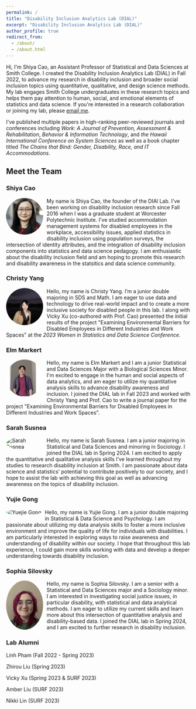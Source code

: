 ```yaml
---
permalink: /
title: "Disability Inclusion Analytics Lab (DIAL)"
excerpt: "Disability Inclusion Analytics Lab (DIAL)"
author_profile: true
redirect_from: 
  - /about/
  - /about.html
---
```


Hi, I'm Shiya Cao, an Assistant Professor of Statistical and Data Sciences at Smith College. I created the Disability Inclusion Analytics Lab (DIAL) in Fall 2022, to advance my research in disability inclusion and broader social inclusion topics using quantitative, qualitative, and design science methods. My lab engages Smith College undergraduates in these research topics and helps them pay attention to human, social, and emotional elements of statistics and data science. If you're interested in a research collaboration or joining my lab, please [email me](mailto:scao53@smith.edu).

I've published multiple papers in high-ranking peer-reviewed journals and conferences including *Work: A Journal of Prevention, Assessment & Rehabilitation*, *Behavior & Information Technology*, and *the Hawaii International Conference on System Sciences* as well as a book chapter titled *The Chains that Bind: Gender, Disability, Race, and IT Accommodations*.

## Meet the Team

### Shiya Cao

<div style="max-width: 20%; float: left; margin-right: 10px; margin-bottom:10px;">

<img src="../images/Shiya_Cao_51_small_square.jpg" alt="Shiya Cao" style="border-radius: 50%;">

</div>

My name is Shiya Cao, the founder of the DIAl Lab. I've been working on disability inclusion research since Fall 2016 when I was a graduate student at Worcester Polytechnic Institute. I've studied accommodation management systems for disabled employees in the workplace, accessibility issues, applied statistics in disability inclusion using population surveys, the intersection of identity attributes, and the integration of disability inclusion components into statistics and data science pedagogy. I am enthusiastic about the disability inclusion field and am hoping to promote this research and disability awareness in the statsitics and data science community.

### Christy Yang

<div style="max-width: 20%; float: left; margin-right: 10px; margin-bottom:10px;">

<img src="../images/ChristyYang_square.jpg" alt="Christy Yang" style="border-radius: 50%;">

</div>

Hello, my name is Christy Yang. I’m a junior double majoring in SDS and Math. I am eager to use data and technology to drive real-world impact and to create a more inclusive society for disabled people in this lab. I along with Vicky Xu (co-authored with Prof. Cao) presented the initial results of the project "Examining Environmental Barriers for Disabled Employees in Different Industries and Work Spaces" at the *2023 Women in Statistics and Data Science Conference*.

### Elm Markert

<div style="max-width: 20%; float: left; margin-right: 10px; margin-bottom:10px;">

<img src="../images/elm_square.jpeg" alt="Elm Markert" style="border-radius: 50%;">

</div>

Hello, my name is Elm Markert and I am a junior Statistical and Data Sciences Major with a Biological Sciences Minor. I'm excited to engage in the human and social aspects of data analytics, and am eager to utilize my quantitative analysis skills to advance disability awareness and inclusion. I joined the DIAL lab in Fall 2023 and worked with Christy Yang and Prof. Cao to write a journal paper for the project "Examining Environmental Barriers for Disabled Employees in Different Industries and Work Spaces".

### Sarah Susnea

<div style="max-width: 20%; float: left; margin-right: 10px; margin-bottom:10px;">

<img src="../images/SarahSusnea.jpg" alt="Sarah Susnea" style="border-radius: 50%;">

</div>

Hello, my name is Sarah Susnea. I am a junior majoring in Statistical and Data Sciences and minoring in Sociology. I joined the DIAL lab in Spring 2024. I am excited to apply the quantitative and qualitative analysis skills I’ve learned throughout my studies to research disability inclusion at Smith. I am passionate about data science and statistics’ potential to contribute positively to our society, and I hope to assist the lab with achieving this goal as well as advancing awareness on the topics of disability inclusion.

### Yujie Gong

<div style="max-width: 20%; float: left; margin-right: 10px; margin-bottom:10px;">

<img src="../images/YujieGong.JPG" alt="Yuejie Gong" style="border-radius: 50%;">

</div>

Hello, my name is Yujie Gong. I am a junior double majoring in Statistical & Data Science and Psychology. I am passionate about utilizing my data analysis skills to foster a more inclusive environment and improve the quality of life for individuals with disabilities. I am particularly interested in exploring ways to raise awareness and understanding of disability within our society. I hope that throughout this lab experience, I could gain more skills working with data and develop a deeper understanding towards disability inclusion.

### Sophia Silovsky

<div style="max-width: 20%; float: left; margin-right: 10px; margin-bottom:10px;">

<img src="../images/sophia_silovsky.jpg" alt="Sophia Silovsky" style="border-radius: 50%;">

</div>

Hello, my name is Sophia Silovsky. I am a senior with a Statistical and Data Sciences major and a Sociology minor. I am interested in investigating social justice issues, in particular disability, with statistical and data analytical methods. I am eager to utilize my current skills and learn more about this intersection of quantitative analysis and disability-based data. I joined the DIAL lab in Spring 2024, and I am excited to further research in disability inclusion.

### Lab Alumni

Linh Pham (Fall 2022 - Spring 2023)

Zhirou Liu (Spring 2023)

Vicky Xu (Spring 2023 & SURF 2023)

Amber Liu (SURF 2023)

Nikki Lin (SURF 2023)
